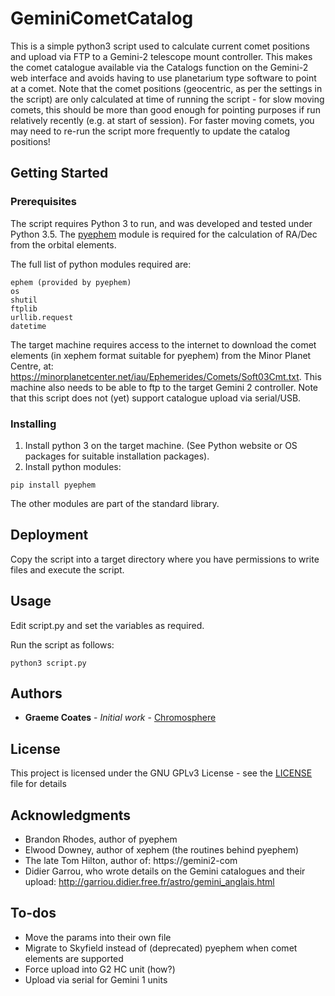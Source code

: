 # GeminiCometCatalog
This is a simple python3 script used to calculate current comet positions and upload via FTP to a Gemini-2 telescope mount controller. This makes the comet catalogue available via the Catalogs function on the Gemini-2 web interface and avoids having to use planetarium type software to point at a comet. Note that the comet positions (geocentric, as per the settings in the script) are only calculated at time of running the script - for slow moving comets, this should be more than good enough for pointing purposes if run relatively recently (e.g. at start of session). For faster moving comets, you may need to re-run the script more frequently to update the catalog positions!

## Getting Started
### Prerequisites

The script requires Python 3 to run, and was developed and tested under Python 3.5. The [pyephem](https://rhodesmill.org/pyephem/) module is required for the calculation of RA/Dec from the orbital elements. 

The full list of python modules required are:
```
ephem (provided by pyephem)
os
shutil
ftplib
urllib.request
datetime
```

The target machine requires access to the internet to download the comet elements (in xephem format suitable for pyephem) from the Minor Planet Centre, at: https://minorplanetcenter.net/iau/Ephemerides/Comets/Soft03Cmt.txt. This machine also needs to be able to ftp to the target Gemini 2 controller. Note that this script does not (yet) support catalogue upload via serial/USB. 

### Installing

1. Install python 3 on the target machine. (See Python website or OS packages for suitable installation packages).
2. Install python modules:
```
pip install pyephem 
```
The other modules are part of the standard library.

## Deployment

Copy the script into a target directory where you have permissions to write files and execute the script.

## Usage

Edit script.py and set the variables as required.

Run the script as follows:
```
python3 script.py
```

## Authors

* **Graeme Coates** - *Initial work* - [Chromosphere](https://www.chromosphere.co.uk)

## License

This project is licensed under the GNU GPLv3 License - see the [LICENSE](LICENSE) file for details

## Acknowledgments

* Brandon Rhodes, author of pyephem
* Elwood Downey, author of xephem (the routines behind pyephem)
* The late Tom Hilton, author of: https://gemini2-com
* Didier Garrou, who wrote details on the Gemini catalogues and their upload: http://garriou.didier.free.fr/astro/gemini_anglais.html

## To-dos

* Move the params into their own file
* Migrate to Skyfield instead of (deprecated) pyephem when comet elements are supported
* Force upload into G2 HC unit (how?)
* Upload via serial for Gemini 1 units
